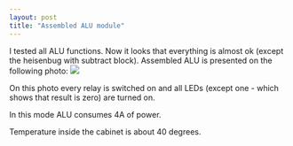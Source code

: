 ```yaml
---
layout: post
title: "Assembled ALU module"
---
```


I tested all ALU functions. Now it looks that everything is almost ok (except the heisenbug with subtract block). Assembled ALU is presented on the following photo:
![](/Relay/Photos/ALU-2013-12-15.jpg)

On this photo every relay is switched on and all LEDs (except one - which shows that result is zero) are turned on.

In this mode ALU consumes 4A of power.

Temperature inside the cabinet is about 40 degrees.

